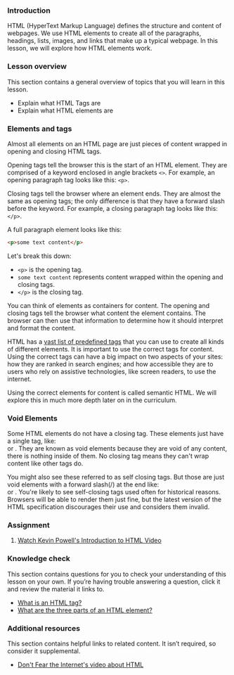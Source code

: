 ### Introduction

HTML (HyperText Markup Language) defines the structure and content of webpages. We use HTML elements to create all of the paragraphs, headings, lists, images, and links that make up a typical webpage. In this lesson, we will explore how HTML elements work.

### Lesson overview

This section contains a general overview of topics that you will learn in this lesson.

- Explain what HTML Tags are
- Explain what HTML elements are

### Elements and tags

Almost all elements on an HTML page are just pieces of content wrapped in opening and closing HTML tags.

Opening tags tell the browser this is the start of an HTML element. They are comprised of a keyword enclosed in angle brackets `<>`. For example, an opening paragraph tag looks like this: `<p>`.

Closing tags tell the browser where an element ends. They are almost the same as opening tags; the only difference is that they have a forward slash before the keyword. For example, a closing paragraph tag looks like this: `</p>`.

A full paragraph element looks like this:

```html
<p>some text content</p>
```

Let's break this down:

- `<p>` is the opening tag.
- `some text content` represents content wrapped within the opening and closing tags.
- `</p>` is the closing tag.

You can think of elements as containers for content. The opening and closing tags tell the browser what content the element contains. The browser can then use that information to determine how it should interpret and format the content.

HTML has a [vast list of predefined tags](https://developer.mozilla.org/en-US/docs/Web/HTML/Element) that you can use to create all kinds of different elements. It is important to use the correct tags for content. Using the correct tags can have a big impact on two aspects of your sites: how they are ranked in search engines; and how accessible they are to users who rely on assistive technologies, like screen readers, to use the internet.

Using the correct elements for content is called semantic HTML. We will explore this in much more depth later on in the curriculum.

### Void Elements
Some HTML elements do not have a closing tag. These elements just have a single tag, like: <br> or <img>. They are known as void elements because they are void of any content, there is nothing inside of them. No closing tag means they can't wrap content like other tags do.

You might also see these referred to as self closing tags. But those are just void elements with a forward slash(/) at the end like: <br /> or <img />. You're likely to see self-closing tags used often for historical reasons. Browsers will be able to render them just fine, but the latest version of the HTML specification discourages their use and considers them invalid.

### Assignment

<div class="lesson-content__panel" markdown="1">

1. [Watch Kevin Powell's Introduction to HTML Video](https://www.youtube.com/watch?v=LGQuIIv2RVA&list=PL4-IK0AVhVjM0xE0K2uZRvsM7LkIhsPT-)

</div>

### Knowledge check

This section contains questions for you to check your understanding of this lesson on your own. If you’re having trouble answering a question, click it and review the material it links to.

- [What is an HTML tag?](#elements-and-tags)
- [What are the three parts of an HTML element?](#elements-and-tags)

### Additional resources

This section contains helpful links to related content. It isn’t required, so consider it supplemental.

- [Don't Fear the Internet's video about HTML](http://www.dontfeartheinternet.com/02-html)
